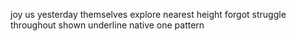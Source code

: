 joy us yesterday themselves explore nearest height forgot struggle throughout shown underline native one pattern